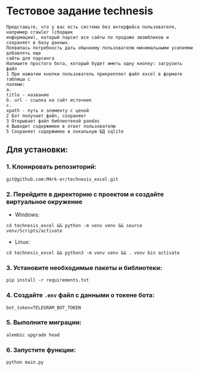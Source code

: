 # Тестовое задание technesis

```
Представьте, что у вас есть система без интерфейса пользователя, например crawler (сборщик
информации), который парсит все сайты по продаже зюзюбликов и сохраняет в базу данных.
Появилась потребность дать обычному пользователю минимальными усилиями добавлять еще
сайты для парсинга
Напишите простого бота, который будет иметь одну кнопку: загрузить файл
1 При нажатии кнопки пользователь прикрепляет файл excel в формате таблицы с
полями:
a.
title - название
b. url - ссылка на сайт источник
c.
xpath - путь к элементу с ценой
2 Бот получает файл, сохраняет
3 Открывает файл библиотекой pandas
4 Выводит содержимое в ответ пользователю
5 Сохраняет содержимое в локальную БД sqlite
```

## Для установки:
### 1. Клонировать репозиторий:
```
git@github.com:M4rk-er/technesis_excel.git
```
### 2. Перейдите в директорию с проектом и создайте виртуальное окружение
- Windows:
```
cd technesis_excel && python -m venv venv && source venv/Scripts/activate
```
- Linux:
```
cd technesis_excel && python3 -m venv venv && . venv bin activate
```
### 3. Установите необходимые пакеты и библиотеки:
```
pip install -r requirements.txt
```
### 4. Создайте ``` .env ``` файл с данными о токене бота:
```
bot_token=TELEGRAM_BOT_TOKEN
```
### 5. Выполните миграции:
```
alembic upgrade head
```
### 6. Запустите функции:
```
python main.py
